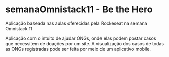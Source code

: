 # semanaOmnistack11 - Be the Hero
Aplicação baseada nas aulas oferecidas pela Rockeseat na semana Omnistack 11

Aplicação com o intuito de ajudar ONGs, onde elas podem postar casos que necessitem de doações por um site. 
A visualização dos casos de todas as ONGs registradas pode ser feita por meio de um aplicativo mobile. 
